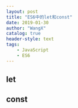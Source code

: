 ```yaml
---
layout: post
title: "ES6中的let和const"
date: 2019-01-30 
author: "WangX"
catalog: true
header-style: text
tags:
    - JavaScript
    - ES6
---
```


## let


## const